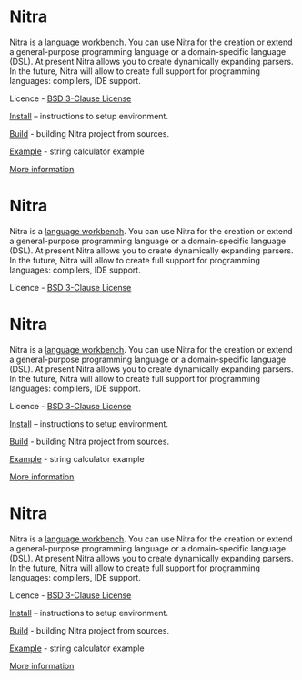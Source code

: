 


# Nitra

Nitra is a [language workbench](http://martinfowler.com/bliki/LanguageWorkbench.html). You can use Nitra for the creation or extend a general-purpose programming language or a domain-specific language (DSL).
At present Nitra allows you to create dynamically expanding parsers. In the future, Nitra will allow to create full support for programming languages: compilers, IDE support.

Licence - [BSD 3-Clause License](http://opensource.org/licenses/BSD-3-Clause)

[Install](http://confluence.jetbrains.com/display/Nitra/Install) – instructions to setup environment.

[Build](http://confluence.jetbrains.com/display/Nitra/Build) - building Nitra project from sources.

[Example](http://confluence.jetbrains.com/display/Nitra/Calculator+sample) - string calculator example

[More information](http://confluence.jetbrains.com/display/Nitra)

# Nitra

Nitra is a [language workbench](http://martinfowler.com/bliki/LanguageWorkbench.html). You can use Nitra for the creation or extend a general-purpose programming language or a domain-specific language (DSL).
At present Nitra allows you to create dynamically expanding parsers. In the future, Nitra will allow to create full support for programming languages: compilers, IDE support.

Licence - [BSD 3-Clause License](http://opensource.org/licenses/BSD-3-Clause)



# Nitra

Nitra is a [language workbench](http://martinfowler.com/bliki/LanguageWorkbench.html). You can use Nitra for the creation or extend a general-purpose programming language or a domain-specific language (DSL).
At present Nitra allows you to create dynamically expanding parsers. In the future, Nitra will allow to create full support for programming languages: compilers, IDE support.

Licence - [BSD 3-Clause License](http://opensource.org/licenses/BSD-3-Clause)

[Install](http://confluence.jetbrains.com/display/Nitra/Install) – instructions to setup environment.

[Build](http://confluence.jetbrains.com/display/Nitra/Build) - building Nitra project from sources.

[Example](http://confluence.jetbrains.com/display/Nitra/Calculator+sample) - string calculator example

[More information](http://confluence.jetbrains.com/display/Nitra)

# Nitra

Nitra is a [language workbench](http://martinfowler.com/bliki/LanguageWorkbench.html). You can use Nitra for the creation or extend a general-purpose programming language or a domain-specific language (DSL).
At present Nitra allows you to create dynamically expanding parsers. In the future, Nitra will allow to create full support for programming languages: compilers, IDE support.

Licence - [BSD 3-Clause License](http://opensource.org/licenses/BSD-3-Clause)

[Install](http://confluence.jetbrains.com/display/Nitra/Install) – instructions to setup environment.

[Build](http://confluence.jetbrains.com/display/Nitra/Build) - building Nitra project from sources.

[Example](http://confluence.jetbrains.com/display/Nitra/Calculator+sample) - string calculator example

[More information](http://confluence.jetbrains.com/display/Nitra)
